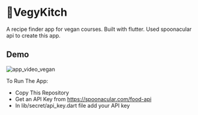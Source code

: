 
# 🌱VegyKitch

A recipe finder app for vegan courses. Built with flutter. 
Used spoonacular api to create this app.

## Demo
![app_video_vegan](https://user-images.githubusercontent.com/114522498/204005122-3ffda4ff-b6b3-4be8-8063-e56b6b72999e.gif)



To Run The App:
- Copy This Repository
- Get an API Key from https://spoonacular.com/food-api
- In lib/secret/api_key.dart file add your API key
